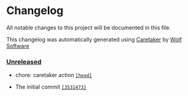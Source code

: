 # Changelog

All notable changes to this project will be documented in this file.


This changelog was automatically generated using [Caretaker](https://github.com/DevelopersToolbox/caretaker) by [Wolf Software](https://github.com/WolfSoftware)

### [Unreleased](https://github.com/ActionsToolbox/caretaker-action/compare/v0.0.1...HEAD)

- chore: caretaker action [`[head]`](https://github.com/ActionsToolbox/caretaker-action/commit/)

- The initial commit [`[3531473]`](https://github.com/ActionsToolbox/caretaker-action/commit/3531473b2916917017c41e6fd86fc929fb134d47)


